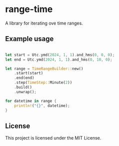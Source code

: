 # range-time

A library for iterating ove time ranges. 

## Example usage

```rust

let start = Utc.ymd(2024, 1, 1).and_hms(0, 0, 0);
let end = Utc.ymd(2024, 1, 1).and_hms(0, 10, 0);

let range = TimeRangeBuilder::new()
    .start(start)
    .end(end)
    .step(TimeStep::Minute(2))
    .build()
    .unwrap();

for datetime in range {
    println!("{}", datetime);
}
```

## License

This project is licensed under the MIT License.
